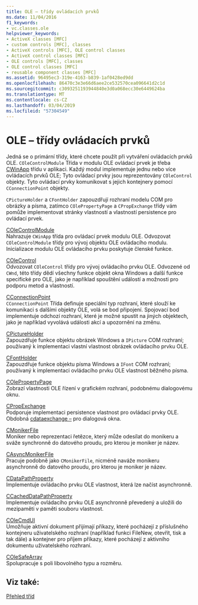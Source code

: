 ```yaml
---
title: OLE – třídy ovládacích prvků
ms.date: 11/04/2016
f1_keywords:
- vc.classes.ole
helpviewer_keywords:
- ActiveX classes [MFC]
- custom controls [MFC], classes
- ActiveX controls [MFC], OLE control classes
- ActiveX control classes [MFC]
- OLE controls [MFC], classes
- OLE control classes [MFC]
- reusable component classes [MFC]
ms.assetid: 96495ec3-319e-4163-b839-1af0428ed9dd
ms.openlocfilehash: 86470c3e3e66d6aee2ce532570cea096641d2c1d
ms.sourcegitcommit: c3093251193944840e3d0a068ecc30e6449624ba
ms.translationtype: MT
ms.contentlocale: cs-CZ
ms.lasthandoff: 03/04/2019
ms.locfileid: "57304549"
---
```

# <a name="ole-control-classes"></a>OLE – třídy ovládacích prvků

Jedná se o primární třídy, které chcete použít při vytváření ovládacích prvků OLE. `COleControlModule` Třída v modulu OLE ovládací prvek je třeba [CWinApp](../mfc/reference/cwinapp-class.md) třídu v aplikaci. Každý modul implementuje jednu nebo více ovládacích prvků OLE; Tyto ovládací prvky jsou reprezentovány `COleControl` objekty. Tyto ovládací prvky komunikovat s jejich kontejnery pomocí `CConnectionPoint` objekty.

`CPictureHolder` a `CFontHolder` zapouzdřují rozhraní modelu COM pro obrázky a písma, zatímco `COlePropertyPage` a `CPropExchange` třídy vám pomůže implementovat stránky vlastností a vlastností persistence pro ovládací prvek.

[COleControlModule](../mfc/reference/colecontrolmodule-class.md)<br/>
Nahrazuje `CWinApp` třída pro ovládací prvek modulu OLE. Odvozovat `COleControlModule` třídy pro vývoj objektu OLE ovládacího modulu. Inicializace modulu OLE ovládacího prvku poskytuje členské funkce.

[COleControl](../mfc/reference/colecontrol-class.md)<br/>
Odvozovat `COleControl` třídy pro vývoj ovládacího prvku OLE. Odvozené od `CWnd`, této třídy dědí všechny funkce objekt okna Windows a další funkce specifické pro OLE, jako je například spouštění událostí a možnosti pro podporu metod a vlastností.

[CConnectionPoint](../mfc/reference/cconnectionpoint-class.md)<br/>
`CConnectionPoint` Třída definuje speciální typ rozhraní, které slouží ke komunikaci s dalšími objekty OLE, volá se bod připojení. Spojovací bod implementuje odchozí rozhraní, které je možné spustit na jiných objektech, jako je například vyvolává události akcí a upozornění na změnu.

[CPictureHolder](../mfc/reference/cpictureholder-class.md)<br/>
Zapouzdřuje funkce objektu obrázek Windows a `IPicture` COM rozhraní; používaný k implementaci vlastní vlastnost obrázek ovládacího prvku OLE.

[CFontHolder](../mfc/reference/cfontholder-class.md)<br/>
Zapouzdřuje funkce objektu písma Windows a `IFont` COM rozhraní; používaný k implementaci ovládacího prvku OLE vlastnost běžného písma.

[COlePropertyPage](../mfc/reference/colepropertypage-class.md)<br/>
Zobrazí vlastnosti OLE řízení v grafickém rozhraní, podobnému dialogovému oknu.

[CPropExchange](../mfc/reference/cpropexchange-class.md)<br/>
Podporuje implementaci persistence vlastnost pro ovládací prvky OLE. Obdobná [cdataexchange –](../mfc/reference/cdataexchange-class.md) pro dialogová okna.

[CMonikerFile](../mfc/reference/cmonikerfile-class.md)<br/>
Moniker nebo reprezentaci řetězce, který může odesílat do monikeru a sváže synchronně do datového proudu, pro kterou je moniker je název.

[CAsyncMonikerFile](../mfc/reference/casyncmonikerfile-class.md)<br/>
Pracuje podobně jako `CMonikerFile`, nicméně naváže monikeru asynchronně do datového proudu, pro kterou je moniker je název.

[CDataPathProperty](../mfc/reference/cdatapathproperty-class.md)<br/>
Implementuje ovládacího prvku OLE vlastnost, která lze načíst asynchronně.

[CCachedDataPathProperty](../mfc/reference/ccacheddatapathproperty-class.md)<br/>
Implementuje ovládacího prvku OLE asynchronně převedený a uložili do mezipaměti v paměti souboru vlastnost.

[COleCmdUI](../mfc/reference/colecmdui-class.md)<br/>
Umožňuje aktivní dokument přijímají příkazy, které pocházejí z příslušného kontejneru uživatelského rozhraní (například funkci FileNew, otevřít, tisk a tak dále) a kontejner pro příjem příkazy, které pocházejí z aktivního dokumentu uživatelského rozhraní.

[COleSafeArray](../mfc/reference/colesafearray-class.md)<br/>
Spolupracuje s poli libovolného typu a rozměru.

## <a name="see-also"></a>Viz také:

[Přehled tříd](../mfc/class-library-overview.md)
